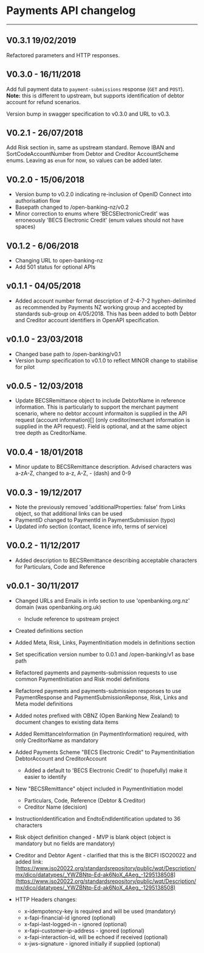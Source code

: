 # Payments API changelog

---

## V0.3.1 19/02/2019

Refactored parameters and HTTP responses.

## V0.3.0 - 16/11/2018

Add full payment data to `payment-submissions` response (`GET` and `POST`). **Note:** this is different to upstream, but supports identification of debtor account for refund scenarios.

Version bump in swagger specification to v0.3.0 and URL to v0.3.

## V0.2.1 - 26/07/2018

Add Risk section in, same as upstream standard.
Remove IBAN and SortCodeAccountNumber from Debtor and Creditor AccountScheme enums. Leaving as `enum` for now, so values can be added later.

## V0.2.0 - 15/06/2018

* Version bump to v0.2.0 indicating re-inclusion of OpenID Connect into authorisation flow
* Basepath changed to /open-banking-nz/v0.2
* Minor correction to enums where 'BECSElectronicCredit' was erroneously 'BECS Electronic Credit' (enum values should not have spaces)

## V0.1.2 - 6/06/2018

* Changing URL to open-banking-nz
* Add 501 status for optional APIs

## v0.1.1 - 04/05/2018

* Added account number format description of 2-4-7-2 hyphen-delimited as recommended by Payments NZ working group and accepted by standards sub-group on 4/05/2018.  This has been added to both Debtor and Creditor account identifiers in OpenAPI specification.

## v0.1.0 - 23/03/2018

* Changed base path to /open-banking/v0.1
* Version bump specification to v0.1.0 to reflect MINOR change to stabilise for pilot

## v0.0.5 - 12/03/2018

* Update BECSRemittance object to include DebtorName in reference information.  This is particularly to support the merchant payment scenario, where no debtor account informaiton is supplied in the API request (account information)[] (only creditor/merchant information is supplied in the API request).  Field is optional, and at the same object tree depth as CreditorName.

## V0.0.4 - 18/01/2018

* Minor update to BECSRemittance description.  Advised characters was a-zA-Z, changed to a-z, A-Z, - (dash) and 0-9

## V0.0.3 - 19/12/2017

* Note the previously removed 'additionalProperties: false' from Links object, so that additional links can be used
* PaymentID changed to PaymentId in PaymentSubmission (typo)
* Updated info section (contact, licence info, terms of service)

## V0.0.2 - 11/12/2017

* Added description to BECSRemittance describing acceptable characters for Particulars, Code and Reference

## v0.0.1 - 30/11/2017

* Changed URLs and Emails in info section to use 'openbanking.org.nz' domain (was openbanking.org.uk)
  * Include reference to upstream project
* Created definitions section
* Added Meta, Risk, Links, PaymentInitiation models in definitions section
* Set specification version number to 0.0.1 and /open-banking/v1 as base path
* Refactored payments and payments-submission requests to use common PaymentInitiation and Risk model definitions
* Refactored payments and payments-submission responses to use PaymentResponse and PaymentSubmissionReponse, Risk, Links and Meta model definitions
* Added notes prefixed with OBNZ (Open Banking New Zealand) to document changes to existing data items
* Added RemittanceInformation (in PaymentInformation) required, with only CreditorName as mandatory
* Added Payments Scheme "BECS Electronic Credit" to PaymentInitiation DebtorAccount and CreditorAccount
  * Added a default to 'BECS Electronic Credit' to (hopefully) make it easier to identify
* New "BECSRemittance" object included in PaymentInitiation model
  * Particulars, Code, Reference (Debtor & Creditor)
  * Creditor Name (decision)
* InstructionIdentification and EndtoEndIdentification updated to 36 characters
* Risk object definition changed - MVP is blank object (object is mandatory but no fields are mandatory)
* Creditor and Debtor Agent - clarified that this is the BICFI ISO20022 and added link:
  [https://www.iso20022.org/standardsrepository/public/wqt/Description/mx/dico/datatypes/_YWZBNtp-Ed-ak6NoX_4Aeg_-1295138508](https://www.iso20022.org/standardsrepository/public/wqt/Description/mx/dico/datatypes/_YWZBNtp-Ed-ak6NoX_4Aeg_-1295138508)

* HTTP Headers changes:
  * x-idempotency-key is required and will be used (mandatory)
  * x-fapi-financial-id ignored (optional)
  * x-fapi-last-logged-in - ignored (optional)
  * x-fapi-customer-ip-address - ignored (optional)
  * x-fapi-interaction-id, will be echoed if received (optional)
  * x-jws-signature - ignored initially if supplied (optional)